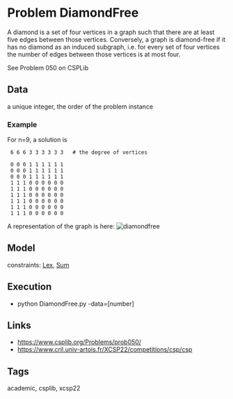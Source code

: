 # Problem DiamondFree

A diamond is a set of four vertices in a graph such that there are at least five edges between those vertices.
Conversely, a graph is diamond-free if it has no diamond as an induced subgraph, i.e. for every set of four vertices
the number of edges between those vertices is at most four.

See Problem 050 on CSPLib

## Data
  a unique integer, the order of the problem instance

### Example
  For n=9, a solution is
  ```
   6 6 6 3 3 3 3 3 3   # the degree of vertices

   0 0 0 1 1 1 1 1 1
   0 0 0 1 1 1 1 1 1
   0 0 0 1 1 1 1 1 1
   1 1 1 0 0 0 0 0 0
   1 1 1 0 0 0 0 0 0
   1 1 1 0 0 0 0 0 0
   1 1 1 0 0 0 0 0 0
   1 1 1 0 0 0 0 0 0
   1 1 1 0 0 0 0 0 0
  ```

  A representation of the graph is here:
    ![diamondfree](https://pycsp.org/assets/figures/diamondfree.png)

## Model
  constraints: [Lex](http://pycsp.org/documentation/constraints/Lex), [Sum](http://pycsp.org/documentation/constraints/Sum)

## Execution
  - python DiamondFree.py -data=[number]

## Links
  - https://www.csplib.org/Problems/prob050/
  - https://www.cril.univ-artois.fr/XCSP22/competitions/csp/csp

## Tags
  academic, csplib, xcsp22
